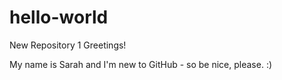# hello-world
New Repository 1
Greetings! 

My name is Sarah and I'm new to GitHub - so be nice, please. :)
